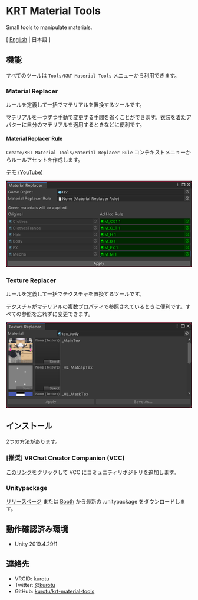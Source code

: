 # KRT Material Tools

Small tools to manipulate materials.

[ [English](./README.md) | 日本語 ]

## 機能

すべてのツールは `Tools/KRT Material Tools` メニューから利用できます。

### Material Replacer

ルールを定義して一括でマテリアルを置換するツールです。

マテリアルを一つずつ手動で変更する手間を省くことができます。衣装を着たアバターに自分のマテリアルを適用するときなどに便利です。

#### Material Replacer Rule

`Create/KRT Material Tools/Material Replacer Rule` コンテキストメニューからルールアセットを作成します。

[デモ (YouTube)](https://youtu.be/cPbJyPUZaqo)

![Material Replacer](./images/material-replacer.png)

### Texture Replacer

ルールを定義して一括でテクスチャを置換するツールです。

テクスチャがマテリアルの複数プロパティで参照されているときに便利です。すべての参照を忘れずに変更できます。

![Texture Replacer](./images/texture-replacer.png)

## インストール

2つの方法があります。

### [推奨] VRChat Creator Companion (VCC)

[このリンク](https://kurotu.github.io/vpm-repos/vpm.html)をクリックして VCC にコミュニティリポジトリを追加します。

### Unitypackage

[リリースページ](https://github.com/kurotu/krt-material-tools/releases/latest) または [Booth](https://booth.pm) から最新の .unitypackage をダウンロードします。

## 動作確認済み環境
- Unity 2019.4.29f1

## 連絡先

- VRCID: kurotu
- Twitter: [@kurotu](https://twitter.com/kurotu)
- GitHub: [kurotu/krt-material-tools](https://github.com/kurotu/krt-material-tools)
